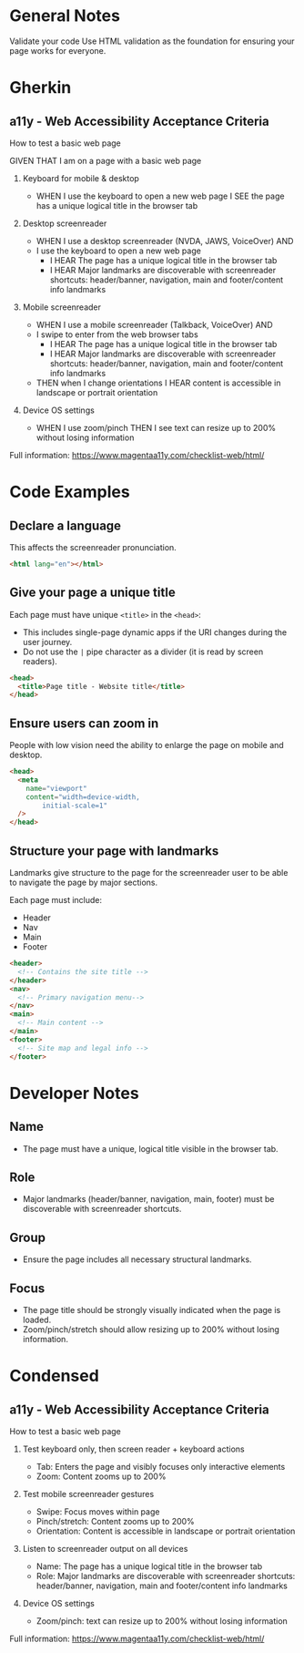 # General Notes

Validate your code
Use HTML validation as the foundation for ensuring your page works for everyone.

# Gherkin

## a11y - Web Accessibility Acceptance Criteria

How to test a basic web page

GIVEN THAT I am on a page with a basic web page

1. Keyboard for mobile & desktop

   - WHEN I use the keyboard to open a new web page I SEE the page has a unique logical title in the browser tab

2. Desktop screenreader

   - WHEN I use a desktop screenreader (NVDA, JAWS, VoiceOver) AND
   - I use the keyboard to open a new web page
     - I HEAR The page has a unique logical title in the browser tab
     - I HEAR Major landmarks are discoverable with screenreader shortcuts: header/banner, navigation, main and footer/content info landmarks

3. Mobile screenreader

   - WHEN I use a mobile screenreader (Talkback, VoiceOver) AND
   - I swipe to enter from the web browser tabs
     - I HEAR The page has a unique logical title in the browser tab
     - I HEAR Major landmarks are discoverable with screenreader shortcuts: header/banner, navigation, main and footer/content info landmarks
   - THEN when I change orientations I HEAR content is accessible in landscape or portrait orientation

4. Device OS settings
   - WHEN I use zoom/pinch THEN I see text can resize up to 200% without losing information

Full information: https://www.magentaa11y.com/checklist-web/html/

# Code Examples

## Declare a language

This affects the screenreader pronunciation.

```html
<html lang="en"></html>
```

## Give your page a unique title

Each page must have unique `<title>` in the `<head>`:

- This includes single-page dynamic apps if the URI changes during the user journey.
- Do not use the `|` pipe character as a divider (it is read by screen readers).

```html
<head>
  <title>Page title - Website title</title>
</head>
```

## Ensure users can zoom in

People with low vision need the ability to enlarge the page on mobile and desktop.

```html
<head>
  <meta
    name="viewport"
    content="width=device-width, 
        initial-scale=1"
  />
</head>
```

## Structure your page with landmarks

Landmarks give structure to the page for the screenreader user to be able to navigate the page by major sections.

Each page must include:

- Header
- Nav
- Main
- Footer

```html
<header>
  <!-- Contains the site title -->
</header>
<nav>
  <!-- Primary navigation menu-->
</nav>
<main>
  <!-- Main content -->
</main>
<footer>
  <!-- Site map and legal info -->
</footer>
```

# Developer Notes

## Name

- The page must have a unique, logical title visible in the browser tab.

## Role

- Major landmarks (header/banner, navigation, main, footer) must be discoverable with screenreader shortcuts.

## Group

- Ensure the page includes all necessary structural landmarks.

## Focus

- The page title should be strongly visually indicated when the page is loaded.
- Zoom/pinch/stretch should allow resizing up to 200% without losing information.

# Condensed

## a11y - Web Accessibility Acceptance Criteria

How to test a basic web page

1. Test keyboard only, then screen reader + keyboard actions

   - Tab: Enters the page and visibly focuses only interactive elements
   - Zoom: Content zooms up to 200%

2. Test mobile screenreader gestures

   - Swipe: Focus moves within page
   - Pinch/stretch: Content zooms up to 200%
   - Orientation: Content is accessible in landscape or portrait orientation

3. Listen to screenreader output on all devices

   - Name: The page has a unique logical title in the browser tab
   - Role: Major landmarks are discoverable with screenreader shortcuts: header/banner, navigation, main and footer/content info landmarks

4. Device OS settings
   - Zoom/pinch: text can resize up to 200% without losing information

Full information: https://www.magentaa11y.com/checklist-web/html/
